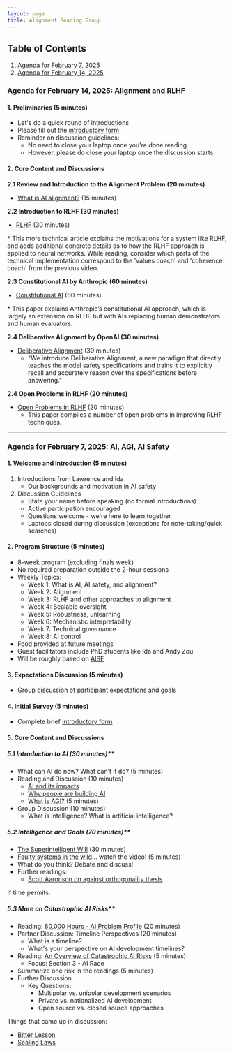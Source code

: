 ```yaml
---
layout: page
title: Alignment Reading Group
---
```

## Table of Contents

1. [Agenda for February 7, 2025](#agenda-for-february-7-2025-ai-agi-and-ai-safety)
2. [Agenda for February 14, 2025](#agenda-for-february-14-2025-the-alignment-problem)


### Agenda for February 14, 2025: Alignment and RLHF

#### 1. Preliminaries (5 minutes)
* Let's do a quick round of introductions
* Please fill out the [introductory form](https://docs.google.com/forms/d/e/1FAIpQLSeTaOr4pMsmTWqIv2rIjoZ_Jw5WCMp8HmSNvEEUqqwyILkP5Q/viewform?usp=dialog)
* Reminder on discussion guidelines:
    * No need to close your laptop once you're done reading
    * However, please do close your laptop once the discussion starts

#### 2. Core Content and Discussions

**2.1 Review and Introduction to the Alignment Problem (20 minutes)**
* [What is AI alignment?](https://aisafetyfundamentals.com/blog/what-is-ai-alignment/) (15 minutes)

**2.2 Introduction to RLHF (30 minutes)**
<ul style="margin-top: 0px; padding-left: 20px;">
  <li><a href="https://huggingface.co/blog/rlhf">RLHF</a> (30 minutes)</li>
</ul>
  * This more technical article explains the motivations for a system like RLHF, and adds additional concrete details as to how the RLHF approach is applied to neural networks. While reading, consider which parts of the technical implementation correspond to the 'values coach' and 'coherence coach' from the previous video.

**2.3 Constitutional AI by Anthropic (60 minutes)**
<ul style="margin-top: 0px; padding-left: 20px;">
  <li><a href="https://arxiv.org/pdf/2212.08073">Constitutional AI</a> (60 minutes)</li>
</ul>
  * This paper explains Anthropic’s constitutional AI approach, which is largely an extension on RLHF but with AIs replacing human demonstrators and human evaluators.

**2.4 Deliberative Alignment by OpenAI (30 minutes)**
* [Deliberative Alignment](https://arxiv.org/pdf/2412.16339) (30 minutes)
  * "We introduce Deliberative Alignment, a new paradigm that directly teaches the model safety specifications and trains it to explicitly recall and accurately reason over the specifications before answering."

**2.4 Open Problems in RLHF (20 minutes)**
* [Open Problems in RLHF](https://arxiv.org/pdf/2307.15217) (20 minutes)
  * This paper compiles a number of open problems in improving RLHF techniques.

---

### Agenda for February 7, 2025: AI, AGI, AI Safety

#### 1. Welcome and Introduction (5 minutes)
1. Introductions from Lawrence and Ida
   * Our backgrounds and motivation in AI safety
2. Discussion Guidelines
   * State your name before speaking (no formal introductions)
   * Active participation encouraged
   * Questions welcome - we're here to learn together
   * Laptops closed during discussion (exceptions for note-taking/quick searches)

#### 2. Program Structure (5 minutes)
* 8-week program (excluding finals week)
* No required preparation outside the 2-hour sessions
* Weekly Topics:
  * Week 1: What is AI, AI safety, and alignment?
  * Week 2: Alignment
  * Week 3: RLHF and other approaches to alignment
  * Week 4: Scalable oversight
  * Week 5: Robustness, unlearning
  * Week 6: Mechanistic interpretability
  * Week 7: Technical governance
  * Week 8: AI control
* Food provided at future meetings
* Guest facilitators include PhD students like Ida and Andy Zou
* Will be roughly based on [AISF](https://course.aisafetyfundamentals.com/alignment)

#### 3. Expectations Discussion (5 minutes)
* Group discussion of participant expectations and goals

#### 4. Initial Survey (5 minutes)
* Complete brief [introductory form](https://docs.google.com/forms/d/e/1FAIpQLSeTaOr4pMsmTWqIv2rIjoZ_Jw5WCMp8HmSNvEEUqqwyILkP5Q/viewform?usp=dialog)

#### 5. Core Content and Discussions
##### 5.1 Introduction to AI (30 minutes)**
* What can AI do now? What can't it do? (5 minutes)
* Reading and Discussion (10 minutes)
  * [AI and its impacts](https://aisafetyfundamentals.com/blog/ai-and-its-impacts/) 
  * [Why people are building AI](https://aisafetyfundamentals.com/blog/why-are-people-building-ai-systems/) 
  * [What is AGI?](https://www.lesswrong.com/w/artificial-general-intelligence-agi) (5 minutes)
* Group Discussion (10 minutes)
    * What is intelligence? What is artificial intelligence?

##### 5.2 Intelligence and Goals (70 minutes)**
* [The Superintelligent Will](https://nickbostrom.com/superintelligentwill.pdf) (30 minutes)
* [Faulty systems in the wild](https://openai.com/index/faulty-reward-functions/)... watch the video! (5 minutes)
* What do you think? Debate and discuss!
* Further readings:
  * [Scott Aaronson on against orthogonality thesis](https://scottaaronson.blog/?p=7064)

If time permits:

##### 5.3 More on Catastrophic AI Risks**
* Reading: [80,000 Hours - AI Problem Profile](https://80000hours.org/problem-profiles/artificial-intelligence/) (20 minutes)
* Partner Discussion: Timeline Perspectives (20 minutes)
  * What is a timeline?
  * What's your perspective on AI development timelines?
* Reading: [An Overview of Catastrophic AI Risks](https://arxiv.org/pdf/2306.12001) (5 minutes)
  * Focus: Section 3 - AI Race
* Summarize one risk in the readings (5 minutes)
* Further Discussion 
  * Key Questions:
    * Multipolar vs. unipolar development scenarios
    * Private vs. nationalized AI development
    * Open source vs. closed source approaches

Things that came up in discussion:
* [Bitter Lesson](http://www.incompleteideas.net/IncIdeas/BitterLesson.html)
* [Scaling Laws](https://arxiv.org/pdf/2001.08361)



